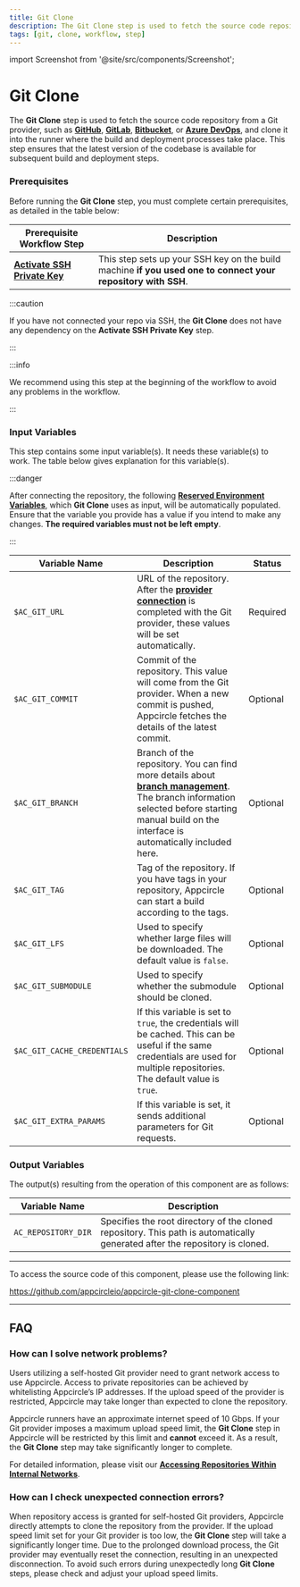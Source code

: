```yaml
---
title: Git Clone
description: The Git Clone step is used to fetch the source code repository from a Git provider and clone it into the runner where the build and deployment processes take place.
tags: [git, clone, workflow, step]
---
```


import Screenshot from '@site/src/components/Screenshot';

# Git Clone

The **Git Clone** step is used to fetch the source code repository from a Git provider, such as [**GitHub**](/build/manage-the-connections/adding-a-build-profile/connecting-to-github), [**GitLab**](/build/manage-the-connections/adding-a-build-profile/connecting-to-gitlab), [**Bitbucket**](/build/manage-the-connections/adding-a-build-profile/connecting-to-bitbucket), or [**Azure DevOps**](/build/manage-the-connections/adding-a-build-profile/connecting-to-azure), and clone it into the runner where the build and deployment processes take place. This step ensures that the latest version of the codebase is available for subsequent build and deployment steps.

### Prerequisites

Before running the **Git Clone** step, you must complete certain prerequisites, as detailed in the table below:

| Prerequisite Workflow Step                      | Description                                     |
|-------------------------------------------------|-------------------------------------------------|
| [**Activate SSH Private Key**](/workflows/common-workflow-steps/active-ssh-private-key) | This step sets up your SSH key on the build machine **if you used one to connect your repository with SSH**. |

:::caution

If you have not connected your repo via SSH, the **Git Clone** does not have any dependency on the **Activate SSH Private Key** step.

:::

<Screenshot url='https://cdn.appcircle.io/docs/assets/BE2794-gitOrder.png' />

:::info

We recommend using this step at the beginning of the workflow to avoid any problems in the workflow.

:::

### Input Variables

This step contains some input variable(s). It needs these variable(s) to work. The table below gives explanation for this variable(s).

<Screenshot url='https://cdn.appcircle.io/docs/assets/BE2794-gitDetails.png' />

:::danger

After connecting the repository, the following [**Reserved Environment Variables**](/environment-variables/appcircle-specific-environment-variables), which **Git Clone** uses as input, will be automatically populated. Ensure that the variable you provide has a value if you intend to make any changes. **The required variables must not be left empty**.

:::

| Variable Name                 | Description                                    | Status           | 
|-------------------------------|------------------------------------------------|------------------|
| `$AC_GIT_URL`                 | URL of the repository. After the [**provider connection**](/build/manage-the-connections/adding-a-build-profile) is completed with the Git provider, these values will be set automatically. | Required |
| `$AC_GIT_COMMIT`              | Commit of the repository. This value will come from the Git provider. When a new commit is pushed, Appcircle fetches the details of the latest commit. | Optional |
| `$AC_GIT_BRANCH`              | Branch of the repository. You can find more details about [**branch management**](/build/build-process-management/build-profile-branch-operations). The branch information selected before starting manual build on the interface is automatically included here.  | Optional |
| `$AC_GIT_TAG`                 | Tag of the repository. If you have tags in your repository, Appcircle can start a build according to the tags. | Optional |
| `$AC_GIT_LFS`                 | Used to specify whether large files will be downloaded. The default value is `false`. | Optional |
| `$AC_GIT_SUBMODULE`           | Used to specify whether the submodule should be cloned. | Optional |
| `$AC_GIT_CACHE_CREDENTIALS`   | If this variable is set to `true`, the credentials will be cached. This can be useful if the same credentials are used for multiple repositories. The default value is `true`. | Optional |
| `$AC_GIT_EXTRA_PARAMS`        | If this variable is set, it sends additional parameters for Git requests. | Optional |

### Output Variables

The output(s) resulting from the operation of this component are as follows:

| Variable Name                 | Description                                    |
|-------------------------------|------------------------------------------------|
| `AC_REPOSITORY_DIR`          | Specifies the root directory of the cloned repository. This path is automatically generated after the repository is cloned. |

---

To access the source code of this component, please use the following link:

https://github.com/appcircleio/appcircle-git-clone-component

---

## FAQ

### How can I solve network problems?

Users utilizing a self-hosted Git provider need to grant network access to use Appcircle. Access to private repositories can be achieved by whitelisting Appcircle’s IP addresses. If the upload speed of the provider is restricted, Appcircle may take longer than expected to clone the repository.

Appcircle runners have an approximate internet speed of 10 Gbps. If your Git provider imposes a maximum upload speed limit, the **Git Clone** step in Appcircle will be restricted by this limit and **cannot** exceed it. As a result, the **Git Clone** step may take significantly longer to complete.

For detailed information, please visit our [**Accessing Repositories Within Internal Networks**](/build/manage-the-connections/accessing-repositories-in-internal-networks-firewalls).

### How can I check unexpected connection errors?

When repository access is granted for self-hosted Git providers, Appcircle directly attempts to clone the repository from the provider. If the upload speed limit set for your Git provider is too low, the **Git Clone** step will take a significantly longer time. Due to the prolonged download process, the Git provider may eventually reset the connection, resulting in an unexpected disconnection. To avoid such errors during unexpectedly long **Git Clone** steps, please check and adjust your upload speed limits.